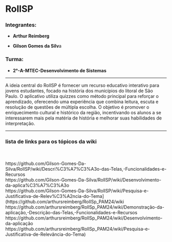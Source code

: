 <h1>RollSP</h1>
<h3>Integrantes:</h3>
<ul>
  <li>
    <p><b>Arthur Reimberg</b></p>
  </li>
  <li>
    <p><b>Gilson Gomes da Silv</b>a</p>
  </li>
</ul>

<h3>Turma:</h3>
<ul>
  <li>
    <p><b>2°-A-MTEC-Desenvolvimento de Sistemas</b></p>
  </li>
</ul>


<hr>

<p>A ideia central do RollSP é fornecer um recurso educativo interativo para jovens estudantes, focado na história dos municípios do litoral de São Paulo. O aplicativo utiliza quizzes como método principal para reforçar o aprendizado, oferecendo uma experiência que combina leitura, escuta e resolução de questões de múltipla escolha. O objetivo é promover o enriquecimento cultural e histórico da região, incentivando os alunos a se interessarem mais pela matéria de história e melhorar suas habilidades de interpretação.
</p>

<hr>
<h3>lista de links para os tópicos da wiki</h3>

<br>

<br>
https://github.com/Gilson-Gomes-Da-Silva/RollSP/wiki/Descri%C3%A7%C3%A3o-das-Telas,-Funcionalidades-e-Recursos
<br>
https://github.com/Gilson-Gomes-Da-Silva/RollSP/wiki/Desenvolvimento-da-aplica%C3%A7%C3%A3o
<br>
https://github.com/Gilson-Gomes-Da-Silva/RollSP/wiki/Pesquisa-e-Justificativa-de-Relev%C3%A2ncia-do-Tema](https://github.com/arthursreimberg/RollSp_PAM24/wiki
<br>
https://github.com/arthursreimberg/RollSp_PAM24/wiki/Demonstração-da-aplicação,-Descrição-das-Telas,-Funcionalidades-e-Recursos
<br>
https://github.com/arthursreimberg/RollSp_PAM24/wiki/Desenvolvimento-da-aplicação
<br>
https://github.com/arthursreimberg/RollSp_PAM24/wiki/Pesquisa-e-Justificativa-de-Relevância-do-Tema)
